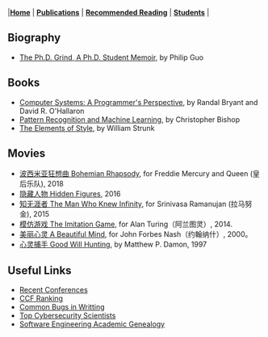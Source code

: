 |[<b>Home</b>](https://hxuhack.github.io/) | [<b>Publications</b>](../publication/list) | [<b>Recommended Reading</b>](../culture/list) | [<b>Students</b>](../students/list) |

## Biography 

- [The Ph.D. Grind, A Ph.D. Student Memoir](http://pgbovine.net/PhD-memoir/pguo-PhD-grind.pdf), by Philip Guo

## Books

- [Computer Systems: A Programmer's Perspective](https://book.douban.com/subject/3023631/), by Randal Bryant and David R. O'Hallaron
- [Pattern Recognition and Machine Learning](https://book.douban.com/subject/2061116/), by Christopher Bishop
- [The Elements of Style](https://book.douban.com/subject/3296585/), by William Strunk

## Movies

- [波西米亚狂想曲 Bohemian Rhapsody](https://movie.douban.com/subject/5300054/), for Freddie Mercury and Queen (皇后乐队), 2018
- [隐藏人物 Hidden Figures](https://movie.douban.com/subject/26615208/?from=subject-page), 2016
- [知无涯者 The Man Who Knew Infinity](https://movie.douban.com/celebrity/1054443/), for Srinivasa Ramanujan (拉马努金), 2015
- [模仿游戏 The Imitation Game](https://movie.douban.com/subject/10463953/), for Alan Turing（阿兰图灵）, 2014.
- [美丽心灵 A Beautiful Mind](https://movie.douban.com/subject/1306029/), for John Forbes Nash（约翰纳什）, 2000。
- [心灵捕手 Good Will Hunting](https://movie.douban.com/subject/1292656/), by Matthew P. Damon, 1997


## Useful Links
- [Recent Conferences](http://confsearch.ethz.ch/confsearch/faces/pages/topic.jsp?topic=Security%20&sortMode=1&graphicView=1)  
- [CCF Ranking](http://www.ccf.org.cn/xspj/gyml/)   
- [Common Bugs in Writting](http://www.cs.columbia.edu/~hgs/etc/writing-bugs.html)  
- [Top Cybersecurity Scientists](http://s3.eurecom.fr/~balzarot/notes/top4/index.html)  
- [Software Engineering Academic Genealogy](http://taoxie.cs.illinois.edu/sefamily.htm)
